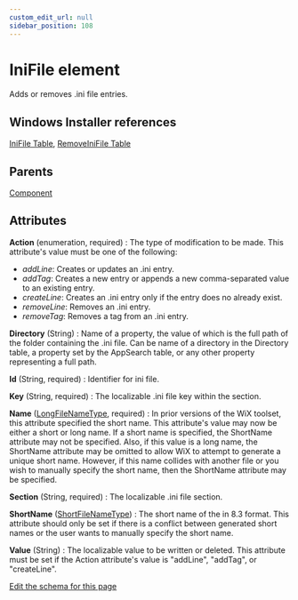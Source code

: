 ```yaml
---
custom_edit_url: null
sidebar_position: 108
---
```

# IniFile element
Adds or removes .ini file entries.

## Windows Installer references
[IniFile Table](https://docs.microsoft.com/en-us/windows/win32/msi/inifile-table), [RemoveIniFile Table](https://docs.microsoft.com/en-us/windows/win32/msi/removeinifile-table)

## Parents
[Component](component.md)

## Attributes
**Action** (enumeration, required)
  : The type of modification to be made. This attribute's value must be one of the following:
- *addLine*: Creates or updates an .ini entry.
- *addTag*: Creates a new entry or appends a new comma-separated value to an existing entry.
- *createLine*: Creates an .ini entry only if the entry does no already exist.
- *removeLine*: Removes an .ini entry.
- *removeTag*: Removes a tag from an .ini entry.

**Directory** (String)
  : Name of a property, the value of which is the full path of the folder containing the .ini file. Can be name of a directory in the Directory table, a property set by the AppSearch table, or any other property representing a full path.

**Id** (String, required)
  : Identifier for ini file.

**Key** (String, required)
  : The localizable .ini file key within the section.

**Name** ([LongFileNameType](longfilenametype.md 'Values of this type will look like: "Long File Name.extension". Legal long names contain no more than 260 characters and must contain at least one non-period character. The following characters are not allowed: \ ? | > : / * " or <. The name must be shorter than 260 characters. The value could also be a localization variable with the format !(loc.VARIABLE).'), required)
  : In prior versions of the WiX toolset, this attribute specified the short name. This attribute's value may now be either a short or long name. If a short name is specified, the ShortName attribute may not be specified. Also, if this value is a long name, the ShortName attribute may be omitted to allow WiX to attempt to generate a unique short name. However, if this name collides with another file or you wish to manually specify the short name, then the ShortName attribute may be specified.

**Section** (String, required)
  : The localizable .ini file section.

**ShortName** ([ShortFileNameType](shortfilenametype.md 'Values of this type will look like: "FileName.ext". Only one period is allowed. The following characters are not allowed: \ ? | > : / * " + , ; = [ ] <, or whitespace. The name cannot exceed 8 characters and the extension cannot exceed 3 characters. The value could also be a localization variable with the format !(loc.VARIABLE).'))
  : The short name of the in 8.3 format. This attribute should only be set if there is a conflict between generated short names or the user wants to manually specify the short name.

**Value** (String)
  : The localizable value to be written or deleted. This attribute must be set if the Action attribute's value is "addLine", "addTag", or "createLine".


[Edit the schema for this page](https://github.com/wixtoolset/web/blob/master/src/xsd4/wix.xsd)
